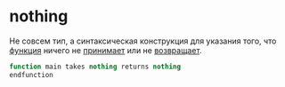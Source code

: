# nothing

Не совсем тип, а синтаксическая конструкция для указания того, что [функция](function.md) ничего
не [принимает](arguments.md) или не
[возвращает](return.md).

```SQL
function main takes nothing returns nothing
endfunction
```
